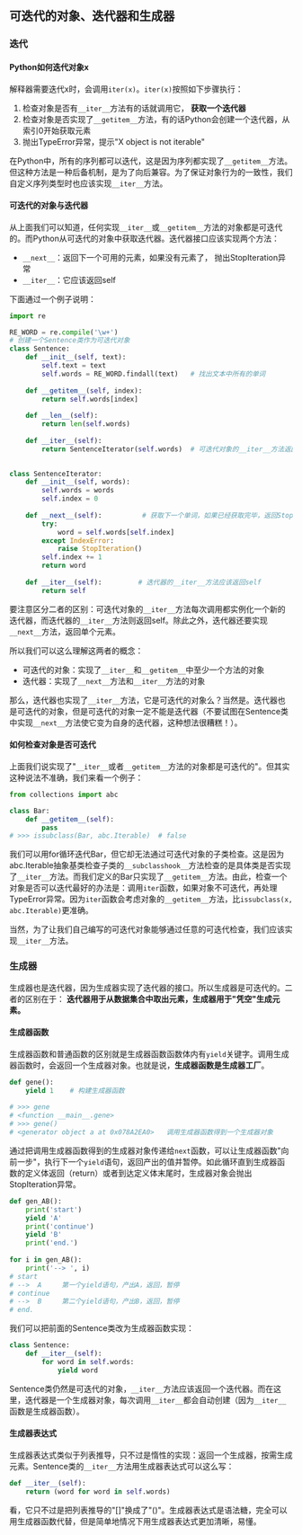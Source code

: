 ## 可迭代的对象、迭代器和生成器

### 迭代

#### Python如何迭代对象x

解释器需要迭代x时，会调用`iter(x)`。`iter(x)`按照如下步骤执行：

1. 检查对象是否有`__iter__`方法有的话就调用它， **获取一个迭代器**
2. 检查对象是否实现了`__getitem__`方法，有的话Python会创建一个迭代器，从索引0开始获取元素
3. 抛出TypeError异常，提示"X object is not iterable"

在Python中，所有的序列都可以迭代，这是因为序列都实现了`__getitem__`方法。但这种方法是一种后备机制，是为了向后兼容。为了保证对象行为的一致性，我们自定义序列类型时也应该实现`__iter__`方法。

#### 可迭代的对象与迭代器

从上面我们可以知道，任何实现`__iter__`或`__getitem__`方法的对象都是可迭代的。而Python从可迭代的对象中获取迭代器。迭代器接口应该实现两个方法：

- `__next__`：返回下一个可用的元素，如果没有元素了， 抛出StopIteration异常
- `__iter__`：它应该返回self

下面通过一个例子说明：

```python
import re

RE_WORD = re.compile('\w+') 
# 创建一个Sentence类作为可迭代对象
class Sentence:
    def __init__(self, text):
        self.text = text
        self.words = RE_WORD.findall(text)   # 找出文本中所有的单词
    
    def __getitem__(self, index):
        return self.words[index]
    
    def __len__(self):
        return len(self.words)
    
    def __iter__(self):
        return SentenceIterator(self.words)  # 可迭代对象的__iter__方法返回一个迭代器
    

class SentenceIterator:
    def __init__(self, words):
        self.words = words
        self.index = 0
        
    def __next__(self):          # 获取下一个单词，如果已经获取完毕，返回StopIteration
        try:
            word = self.words[self.index]
        except IndexError:
            raise StopIteration()
        self.index += 1
        return word
    
    def __iter__(self):         # 迭代器的__iter__方法应该返回self
        return self
```

要注意区分二者的区别：可迭代对象的`__iter__`方法每次调用都实例化一个新的迭代器，而迭代器的`__iter__`方法则返回self。除此之外，迭代器还要实现`__next__`方法，返回单个元素。

所以我们可以这么理解这两者的概念：

- 可迭代的对象：实现了`__iter__`和`__getitem__`中至少一个方法的对象
- 迭代器：实现了`__next__`方法和`__iter__`方法的对象

那么，迭代器也实现了`__iter__`方法，它是可迭代的对象么？当然是。迭代器也是可迭代的对象，但是可迭代的对象一定不能是迭代器（不要试图在Sentence类中实现`__next__`方法使它变为自身的迭代器，这种想法很糟糕！）。

[^1]: 为什么糟糕？？？

#### 如何检查对象是否可迭代

上面我们说实现了"`__iter__`或者`__getitem__`方法的对象都是可迭代的"。但其实这种说法不准确，我们来看一个例子：

```python
from collections import abc

class Bar:
    def __getitem__(self):
        pass
# >>> issubclass(Bar, abc.Iterable)  # false
```

我们可以用for循环迭代Bar，但它却无法通过可迭代对象的子类检查。这是因为abc.Iterable抽象基类检查子类的`__subclasshook__`方法检查的是具体类是否实现了`__iter__`方法。而我们定义的Bar只实现了`__getitem__`方法。由此，检查一个对象是否可以迭代最好的办法是：调用`iter`函数，如果对象不可迭代，再处理TypeError异常。因为`iter`函数会考虑对象的`__getitem__`方法，比`issubclass(x, abc.Iterable)`更准确。

当然，为了让我们自己编写的可迭代对象能够通过任意的可迭代检查，我们应该实现`__iter__`方法。

### 生成器

生成器也是迭代器，因为生成器实现了迭代器的接口。所以生成器是可迭代的。二者的区别在于： **迭代器用于从数据集合中取出元素，生成器用于"凭空"生成元素。**

#### 生成器函数

生成器函数和普通函数的区别就是生成器函数函数体内有`yield`关键字。调用生成器函数时，会返回一个生成器对象。也就是说，**生成器函数是生成器工厂**。

```python
def gene():
    yield 1    # 构建生成器函数
    
# >>> gene      
# <function __main__.gene> 
# >>> gene() 
# <generator object a at 0x078A2EA0>   调用生成器函数得到一个生成器对象
```

通过把调用生成器函数得到的生成器对象传递给`next`函数，可以让生成器函数"向前一步"，执行下一个`yield`语句，返回产出的值并暂停。如此循环直到生成器函数的定义体返回（return）或者到达定义体末尾时，生成器对象会抛出StopIteration异常。

```python
def gen_AB():
    print('start')
    yield 'A'
    print('continue')
    yield 'B'
    print('end.')
    
for i in gen_AB():
    print('--> ', i)
# start
# -->  A     第一个yield语句，产出A，返回，暂停
# continue
# -->  B     第二个yield语句，产出B，返回，暂停
# end.
```

我们可以把前面的Sentence类改为生成器函数实现：

```python
class Sentence:
    def __iter__(self):
        for word in self.words:
            yield word
```

Sentence类仍然是可迭代的对象，`__iter__`方法应该返回一个迭代器。而在这里，迭代器是一个生成器对象，每次调用`__iter__`都会自动创建（因为`__iter__`函数是生成器函数）。

#### 生成器表达式

生成器表达式类似于列表推导，只不过是惰性的实现：返回一个生成器，按需生成元素。Sentence类的`__iter__`方法用生成器表达式可以这么写：

```python
def __iter__(self):
    return (word for word in self.words)
```

看，它只不过是把列表推导的"[]"换成了"()"。生成器表达式是语法糖，完全可以用生成器函数代替，但是简单地情况下用生成器表达式更加清晰，易懂。

